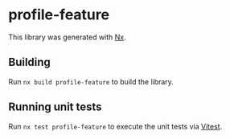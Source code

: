 # profile-feature

This library was generated with [Nx](https://nx.dev).

## Building

Run `nx build profile-feature` to build the library.

## Running unit tests

Run `nx test profile-feature` to execute the unit tests via [Vitest](https://vitest.dev/).
